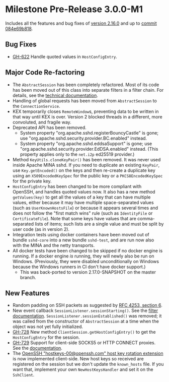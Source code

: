 # Milestone Pre-Release 3.0.0-M1

Includes all the features and bug fixes of [version 2.16.0](./2.16.0.md) and up to [commit 084e69b818](https://github.com/apache/mina-sshd/blob/084e69b818/CHANGES.md#planned-for-next-version).

## Bug Fixes

* [GH-622](https://github.com/apache/mina-sshd/issues/622) Handle quoted values in `HostConfigEntry`.

## Major Code Re-factoring

* The `AbstractSession` has been completely refactored. Most of its code has been moved out of this class into separate filters in a filter chain. For details, see the [technical documentation](./docs/technical/filters.md).
* Handling of global requests has been moved from `AbstractSession` to the `ConnectionService`.
* KEX temporarily closes `RemoteWindow`s, preventing data to be written in that way until KEX is over. Version 2 blocked threads in a different, more convoluted, and fragile way.
* Deprecated API has been removed.
    * System property "org.apache.sshd.registerBouncyCastle" is gone; use "org.apache.sshd.security.provider.BC.enabled" instead.
    * System property "org.apache.sshd.eddsaSupport" is gone; use "org.apache.sshd.security.provider.EdDSA.enabled" instead. (This property applies only to the `net.i2p` ed25519 provider.)
* Method `KeyUtils.cloneKeyPair()` has been removed. It was never used inside Apache MINA sshd. If you need to duplicate an existing `KeyPair`, use `Key.getEncoded()` on the keys and then re-create a duplicate key using an `X509EncodedKeySpec` for the public key or a `PKCS8EncodedKeySpec` for the private key.
* `HostConfigEntry` has been changed to be more compliant with OpenSSH, and handles quoted values now. It also has a new method `getValues(key)` to get all the values of a key that can have multiple values, either because it may have multiple space-separated values (such as `UserKnownHostsFile`) or because it appears several times and does not follow the "first match wins" rule (such as `IdentityFile` or `CertificateFile`). Note that some keys have values that are comma-separated lists of items; such lists are a single value and must be split by user code (as in version 2).
* Integration tests using docker containers have been moved out of bundle `sshd-core` into a new bundle `sshd-test`, and are run now also with the MINA and the netty transports.
* All docker tests have been changed to be skipped if no docker engine is running. If a docker engine _is_ running, they will newly also be run on Windows. (Previously, they were disabled unconditionally on Windows because the Windows runners in CI don't have docker support.)
    * This was back-ported to version 2.17.0-SNAPSHOT on the master branch.

## New Features

* Random padding on SSH packets as suggested by [RFC 4253, section 6](https://datatracker.ietf.org/doc/html/rfc4253#section-6).
* New event callback `SessionListener.sessionStarting()`. See the [filter documentation](./docs/technical/filters.md). `SessionListener.sessionEstablished()` was removed; it was called from the constructor of `AbstractSession` at a time when the object was not yet fully initialized.
* [GH-728](https://github.com/apache/mina-sshd/issues/728) New method `ClientSession.getHostConfigEntry()` to get the `HostConfigEntry` for the session.
* [GH-729](https://github.com/apache/mina-sshd/issues/729) Support for client-side SOCKS5 or HTTP CONNECT proxies. See the [documentation](./docs/client-setup.md#proxies).
* The [OpenSSH "hostkeys-00@openssh.com" host key rotation extension](https://github.com/openssh/openssh-portable/blob/b5b405fee/PROTOCOL#L367) is now implemented client-side. New host keys so received are registered on the session but we don't update the `known_hosts` file. If you want that, implement your own `NewHostKeysHandler` and set it on the `SshClient`.



